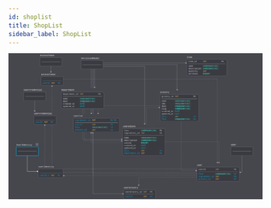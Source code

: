 ```yaml
---
id: shoplist
title: ShopList
sidebar_label: ShopList
---
```


![](https://raw.githubusercontent.com/ChickenKyiv/creative/master/database-schemes/Groceristar%20%20%20SqlDBM.png)
